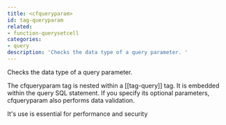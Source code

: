 ```yaml
---
title: <cfqueryparam>
id: tag-queryparam
related:
- function-querysetcell
categories:
- query
description: 'Checks the data type of a query parameter. '
---
```


Checks the data type of a query parameter. 

The cfqueryparam tag is nested within a [[tag-query]] tag.
 It is embedded within the query SQL statement. If you specify its optional parameters, cfqueryparam  also performs data validation.

It's use is essential for performance and security
